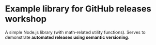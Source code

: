 # Example library for GitHub releases workshop

A simple Node.js library (with math-related utility functions). Serves to demonstrate **automated releases using semantic versioning**.
